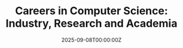 ---
display_title: "Careers in Computer Science: Industry, Research and Academia"
title: "Careers in Computer Science: Industry, Research and Academia"
date: 2025-09-08T00:00:00Z
draft: false
layout: event
poster: "/images/event_posters/2025-2026/woa-careers-in-cs.png"
poster_cover: "contain"
poster_position: "center"
short_description: "Explore various CS career paths with insights from professors and software engineers!"
start_time: "1:30 - 3:00 PM EST"
location: "Herzberg 5345"
location_link: "https://carleton.ca/campus/map/#HP"
background: "images/orientation2018-min.jpeg"
publishdate: 2025-08-25
tags:
- weekofawesome2025
---
